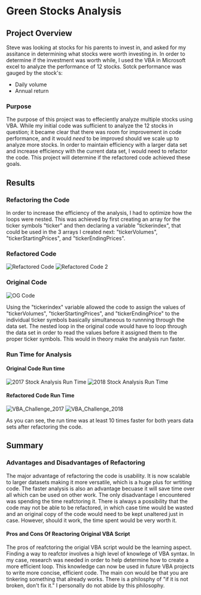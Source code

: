 # Green Stocks Analysis

## Project Overview
Steve was looking at stocks for his parents to invest in, and asked for my assitance in determining what stocks were worth investing in. In order to determine if the investment was worth while, I used the VBA in Microsoft excel to analyze the performance of 12 stocks. Sotck performance was gauged by the stock's: 
- Daily volume  
- Annual return

### Purpose
The purpose of this project was to effeciently analyze multiple stocks using VBA. While my initial code was sufficient to analyze the 12 stocks in question; it became clear that there was room for improvement in code performance, and it would *need* to be improved should we scale up to analyze more stocks. In order to maintain efficiency with a larger data set and increase efficiency with the current data set, I would need to refactor the code. This project will determine if the refactored code achieved these goals.

## Results
### Refactoring the Code
In order to increase the efficiency of the analysis, I had to optimize how the loops were nested. This was achieved by first creating an array for the ticker symbols "ticker" and then declaring a variable "tickerindex", that could be used in the 3 arrays I created next: "tickerVolumes", "tickerStartingPrices", and "tickerEndingPrices".
### Refactored Code
![Refactored Code](https://user-images.githubusercontent.com/102814578/167235068-629d4347-02ee-45ed-b022-0e808144c495.png)
![Refactored Code 2](https://user-images.githubusercontent.com/102814578/167235079-07a228fa-5507-49d6-8e74-6d336025e002.png)
### Original Code
![OG Code](https://user-images.githubusercontent.com/102814578/167235085-5ebcf555-b305-4d7a-8ac9-d21e25097ed1.png)

Using the "tickerindex" variable allowed the code to assign the values of "tickerVolumes", "tickerStartingPrices", and "tickerEndingPrice" to the individual ticker symbols basically simultaneous to runnning through the data set. The nested loop in the original code would have to loop through the data set in order to read the values before it assigned them to the proper ticker symbols. This would in theory make the analysis run faster.
### Run Time for Analysis
#### Original Code Run time
![2017 Stock Analysis Run Time](https://user-images.githubusercontent.com/102814578/167235369-443678c6-813e-4417-abc6-19db7c02baba.png)
![2018 Stock Analysis Run Time](https://user-images.githubusercontent.com/102814578/167235374-8514f321-459b-459a-904d-cf1cde649b3f.png)
#### Refactored Code Run Time
![VBA_Challenge_2017](https://user-images.githubusercontent.com/102814578/167235389-679b5247-0e9f-4a35-bc19-fe10c57dc1dc.png)
![VBA_Challenge_2018](https://user-images.githubusercontent.com/102814578/167235390-464e3a5e-02fe-4713-99d3-bce3853d5bc6.png)

As you can see, the run time was at least 10 times faster for both years data sets after refactoring the code.
## Summary
### Advantages and Disadvantages of Refactoring
The major advantage of refactoring the code is usability. It is now scalable to larger datasets making it more versatile, which is a huge plus for wrtiting code. The faster analysis is also an advantage becuase it will save time over all which can be used on other work. The only disadvantage I encountered was spending the time reafctoring it. There is always a possibility that the code may not be able to be refactored, in which case time would be wasted and an original copy of the code would need to be kept unaltered just in case. However, should it work, the time spent would be very worth it. 
#### Pros and Cons Of Reactoring Original VBA Script
The pros of reafctoring the origial VBA script would be the learning aspect. Finding a way to reafctor involves a high level of knowlege of VBA syntax. In my case, research was needed in order to help determine how to create a more efficient loop. This knowledge can now be used in future VBA projects to write more concise, efficient code. The main con would be that you are tinkering something that already works. There is a philosphy of "if it is not broken, don't fix it." I personally do not abide by this philosophy.  
